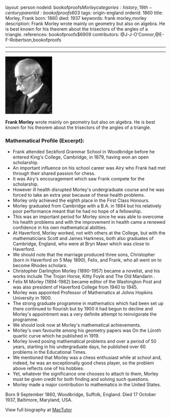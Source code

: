 layout: person
nodeid: bookofproofs$Morley
categories: history,19th-century
parentid: bookofproofs$603
tags: origin-england
orderid: 1860
title: Morley, Frank
born: 1860
died: 1937
keywords: frank morley,morley
description: Frank Morley wrote mainly on geometry but also on algebra. He is best known for his theorem about the trisectors of the angles of a triangle.
references: bookofproofs$6909
contributors: @J-J-O'Connor,@E-F-Robertson,bookofproofs

---



---

![Morley.jpg](https://github.com/bookofproofs/bookofproofs.github.io/blob/main/_sources/_assets/images/portraits/Morley.jpg?raw=true)

**Frank Morley** wrote mainly on geometry but also on algebra. He is best known for his theorem about the trisectors of the angles of a triangle.

### Mathematical Profile (Excerpt):
* Frank attended Seckford Grammar School in Woodbridge before he entered King's College, Cambridge, in 1879, having won an open scholarship.
* An important influence on his school career was Airy who Frank had met through their shared passion for chess.
* It was Airy's encouragement which saw Frank compete for the scholarship.
* However ill health disrupted Morley's undergraduate course and he was forced to take an extra year because of these health problems.
* Morley only achieved the eighth place in the First Class Honours.
* Morley graduated from Cambridge with a B.A. in 1884 but his relatively poor performance meant that he had no hope of a fellowship.
* This was an important period for Morley since he was able to overcome his health problems and with the improvement in health came a renewed confidence in his own mathematical abilities.
* At Haverford, Morley worked, not with others at the College, but with the mathematicians Scott and James Harkness, both also graduates of Cambridge, England, who were at Bryn Mawr which was close to Haverford.
* We should note that the marriage produced three sons, Christopher (born in Haverford on 5 May 1890), Felix, and Frank, who all went on to become Rhodes scholars.
* Christopher Darlington Morley (1890-1957) became a novelist, and his works include The Trojan Horse, Kitty Foyle and The Old Mandarin .
* Felix M Morley (1894-1982) became editor of the Washington Post and was also president of Haverford College from 1940 to 1945.
* Morley was appointed Professor of Mathematics at Johns Hopkins University in 1900.
* The strong graduate programme in mathematics which had been set up there continued to flourish but by 1900 it had begun to decline and Morley's appointment was a very definite attempt to reinvigorate the programme.
* We should look now at Morley's mathematical achievements.
* Morley's own favourite among his geometry papers was On the Lüroth quartic curve which he published in 1919.
* Morley loved posing mathematical problems and over a period of 50 years, starting in his undergraduate days, he published over 60 problems in the Educational Times.
* We mentioned that Morley was a chess enthusiast while at school and, indeed, he was an exceptionally good chess player, so the problem above reflects one of his hobbies.
* Yet, whatever the significance one chooses to attach to them, Morley must be given credit for both finding and solving such questions.
* Morley made a major contribution to mathematics in the United States.

Born 9 September 1860, Woodbridge, Suffolk, England. Died 17 October 1937, Baltimore, Maryland, USA.

View full biography at [MacTutor](https://mathshistory.st-andrews.ac.uk/Biographies/Morley/)
